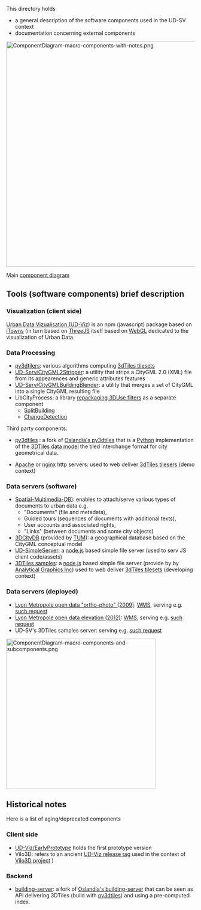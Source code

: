 This directory holds
 - a general description of the software components used in the UD-SV context
 - documentation concerning external components

<a name="top"></a>
<img src="Diagrams/ComponentDiagram-macro-components-with-notes.png"
     align=center
     alt="ComponentDiagram-macro-components-with-notes.png" 
     width="600"
     border="0">
     
Main [component diagram](https://www.uml-diagrams.org/component-diagrams.html)

## Tools (software components) brief description
### Visualization (client side)
<a name="ComponentUD-Viz"></a>[Urban Data Vizualisation (UD-Viz)](https://github.com/MEPP-team/UD-Viz) 
is an npm (javascript) package based on [iTowns](https://github.com/iTowns/itowns) (in turn based on [ThreeJS](https://threejs.org/) 
itself based on [WebGL](https://en.wikipedia.org/wiki/WebGL) dedicated to the visualization of Urban Data.
      
### Data Processing
 - <a name="Componentpy3dtilers"></a>[py3dtilers](https://github.com/VCityTeam/py3dtilers): various algorithms computing [3dTiles tilesets](https://github.com/AnalyticalGraphicsInc/3d-tiles)
 - [UD-Serv/CityGML2Stripper](https://github.com/MEPP-team/UD-Serv/tree/master/Utils/CityGML2Stripper): a utility that strips a CityGML 2.0 (XML) file from its appearences and generic attributes features
 - [UD-Serv/CityGMLBuildingBlender](https://github.com/MEPP-team/UD-Serv/tree/master/Utils/CityGMLBuildingBlender): a utility that merges a set of CityGML into a single CityGML resulting file
 - LibCityProcess: a library [repackaging 3DUse filters](https://github.com/MEPP-team/3DUSE/issues/39) as a separate component
   * <a name="ComponentUD-ServSplitBuilding"></a>[SplitBuilding](https://github.com/VCityTeam/3DUSE/blob/master/src/utils/cmdline/splitCityGMLBuildings.cxx)
   * <a name="ComponentUD-ServChangeDetection"></a>[ChangeDetection](https://github.com/VCityTeam/3DUSE/blob/master/src/utils/cmdline/extractBuildingsConstructionDemolitionDates.cxx)
      
Third party components:<br>

 - <a name="ComponentUD-ServPy3DTiles"></a>[py3dtiles](https://github.com/MEPP-Team/py3dtiles/) : a fork of [Oslandia's py3dtiles](https://github.com/Oslandia/py3dtiles/) that is a [Python](https://en.wikipedia.org/wiki/Python_(programming_language)) implementation of the [3DTiles data model](https://github.com/AnalyticalGraphicsInc/3d-tiles) the tiled interchange format for city geometrical data.


 - [Apache](https://en.wikipedia.org/wiki/Apache_HTTP_Server) or [nginx](https://nginx.org/en/) http servers: used to web deliver [3dTiles tilesers](https://github.com/AnalyticalGraphicsInc/3d-tiles) (demo context)
 
### Data servers (software)

* <a name="ComponentSpatial-Multimedia-DB)"></a>[Spatial-Multimedia-DB)](https://github.com/VCityTeam/Spatial-Multimedia-DB): 
  enables to attach/serve various types of documents to urban data e.g.
   * "Documents" (file and metadata), 
   * Guided tours (sequences of documents with additional texts),
   * User accounts and associated rights,
   * "Links" (between documents and some city objects)
* <a name="ComponentUD-Serv3DCityDB"></a>[3DCityDB](https://www.3dcitydb.org/3dcitydb/) (provided by [TUM](https://www.lrg.tum.de/gis/startseite/)): a geographical database based on the CityGML conceptual model
* <a name="ComponentUD-SimpleServer"></a>[UD-SimpleServer](https://github.com/VCityTeam/UD-SimpleServer): a [node.js](https://nodejs.org/en/) based simple file server (used to serv JS client code/assets)
* <a name="Component3DTilesSamples"></a>[3DTiles samples](https://github.com/AnalyticalGraphicsInc/3d-tiles-samples): a [node.js](https://nodejs.org/en/) based simple file server (provide by by [Analytical Graphics Inc](https://github.com/AnalyticalGraphicsInc)) used to web deliver [3dTiles tilesets](https://github.com/AnalyticalGraphicsInc/3d-tiles) (developing context)

### Data servers (deployed)

* <a name="data-metropole-lyon-orthophotographie-2009"></a> [Lyon Metropole open data "ortho-photo" (2009)](https://data.beta.grandlyon.com/fr/jeux-de-donnees/orthophotographie-2009-metropole-lyon/donnees): [WMS](https://en.wikipedia.org/wiki/Web_Map_Service), serving e.g. [such request](https://download.data.grandlyon.com/wms/grandlyon?SERVICE=WMS&REQUEST=GetMap&LAYERS=Ortho2009_vue_ensemble_16cm_CC46&VERSION=1.3.0&STYLES=&FORMAT=image/jpeg&TRANSPARENT=false&BBOX=1841306.75,5174961.00,1843030.13,5176364.50&CRS=EPSG:3946&WIDTH=256&HEIGHT=256)
* <a name="data-metropole-lyon-orthophotographie-2009"></a> [Lyon Metropole open data elevation (2012)](https://data.beta.grandlyon.com/fr/jeux-de-donnees/image-relief-2012-metropole-lyon/donnees): [WMS](https://en.wikipedia.org/wiki/Web_Map_Service), serving e.g. [such request](https://download.data.grandlyon.com/wms/grandlyon?SERVICE=WMS&REQUEST=GetMap&LAYERS=MNT2012_Altitude_10m_CC46&VERSION=1.3.0&STYLES=&FORMAT=image/jpeg&TRANSPARENT=false&BBOX=1843030.13,5176364.50,1844753.50,5177768.00&CRS=EPSG:3946&WIDTH=256&HEIGHT=256)
* <a name="rict-3dtiles-sample-server-lyon"></a> UD-SV's 3DTiles samples server: serving e.g. [such request](http://rict.liris.cnrs.fr/DataStore/TileSet_LyonFull_Villeurbanne_Bron_2015/tileset.json)

<img src="Diagrams/ComponentDiagram-macro-components-and-subcomponents.png"
     align=center
     alt="ComponentDiagram-macro-components-and-subcomponents.png"
     width="400"
     border="0">
       
## Historical notes
Here is a list of aging/deprecated components
### Client side
 - [UD-Viz/EarlyPrototype](https://github.com/MEPP-team/UD-Viz/tree/master/EarlyPrototype) holds the first prototype version
 - Vilo3D: refers to an ancient [UD-Viz release tag](https://github.com/MEPP-team/UD-Viz/releases/tag/Vilo3D-Demo-1.0) used in the context of [Vilo3D project](http://imu.universite-lyon.fr/projet/vilo-3d-la-fabrique-urbaine-des-processus-a-leurs-representations-3d/) )
### Backend      
 - [building-server](https://github.com/MEPP-team/building-server/): a fork of [Oslandia's building-server](https://github.com/Oslandia/building-server/) that can be seen as API delivering 3DTiles (build with [py3dtiles](https://github.com/MEPP-Team/py3dtiles/)) and using a pre-computed index.

